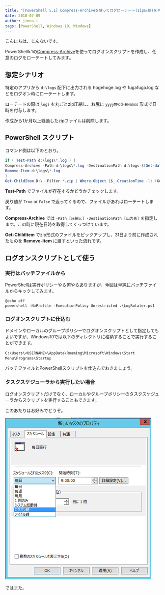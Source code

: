 ```yaml
---
title: "[PowerShell 5.1] Compress-Archiveを使ってログローテート(zip圧縮)をやってみる"
date: 2018-07-09
author: jinna-i
tags: [PowerShell, Windows 10, Windows]
---
```


こんにちは、じんないです。

PowerShell5.1の[Compress-Archive](https://docs.microsoft.com/en-us/powershell/module/microsoft.powershell.archive/compress-archive?view=powershell-6)を使ってログオンスクリプトを作成し、任意のログをローテートしてみます。

## 想定シナリオ

特定のアプリから `d:\logs` 配下に出力される hogehoge.log や fugafuga.log などをログオン時にローテートします。

ローテートの際は `logs` を丸ごとzip圧縮し、お尻に `yyyyMMdd-HHmmss` 形式で日時を付与します。

作成から1か月以上経過したzipファイルは削除します。

## PowerShell スクリプト

コマンド例は以下のとおり。

``` powershell
if ( Test-Path d:\logs\*.log ) {
Compress-Archive -Path d:\logs\*.log -DestinationPath d:\logs-$(Get-date -Format "yyyyMMdd-HHmmss").zip
Remove-Item d:\logs\*.log
}
Get-ChildItem D:\ -Filter *.zip | Where-Object {$_.CreationTime -lt (Get-Date).AddDays(-31)} | Remove-Item
```
**Test-Path** でファイルが存在するかどうかチェックします。

戻り値が `True` or `False` で返ってくるので、ファイルがあればローテートします。

**Compress-Archive** では `-Path [圧縮元] -DestinationPath [出力先]` を指定します。この時に現在日時を取得してくっつけています。

**Get-ChildItem** でzip形式のファイルをピックアップし、31日より前に作成されたものを **Remove-Item** に渡すといった流れです。

## ログオンスクリプトとして使う

### 実行はバッチファイルから

PowerShellは実行ポリシーやら何やらありますが、今回は単純にバッチファイルからキックしてみます。

```
@echo off
powershell -NoProfile -ExecutionPolicy Unrestricted .\LogRotater.ps1
```

### ログオンスクリプトに仕込む

ドメインやローカルのグループポリシーでログオンスクリプトとして指定してもよいですが、Windows10では以下のディレクトリに格納することで実行することができます。

`C:\Users\<USERNAME>\AppData\Roaming\Microsoft\Windows\Start Menu\Programs\Startup`

バッチファイルとPowerShellスクリプトを仕込んでおきましょう。

### タスクスケジューラから実行したい場合

ログオンスクリプトだけでなく、ローカルやグループポリシーのタスクスケジューラからスクリプトを実行することもできます。

このあたりはお好みでどうぞ。

![](images/log-rotation-using-compress-archive-1.png)

ではまた。
